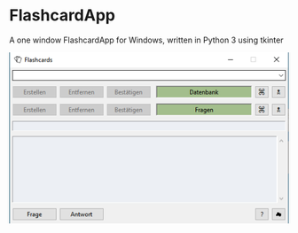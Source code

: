 # FlashcardApp
A one window FlashcardApp for Windows, written in Python 3 using tkinter

![alt text](https://github.com/ErikTirschmann/FlashcardApp/blob/main/FlashCards.png?raw=true)
